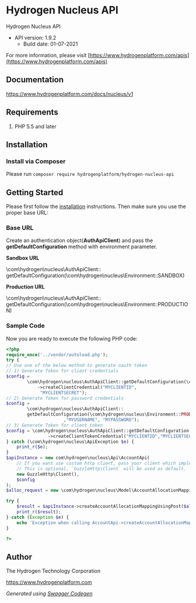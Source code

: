 # Hydrogen Nucleus API

Hydrogen Nucleus API
- API version: 1.9.2
  - Build date: 01-07-2021

For more information, please visit [https://www.hydrogenplatform.com/apis](https://www.hydrogenplatform.com/apis)

## Documentation

https://www.hydrogenplatform.com/docs/nucleus/v1

## Requirements

1. PHP 5.5 and later

## Installation

### Install via Composer

Please run `composer require hydrogenplatform/hydrogen-nucleus-api`

## Getting Started

Please first follow the [installation](#installation) instructions. Then make sure you use the proper base URL:

### Base URL

Create an authentication object(**AuthApiClient**) and pass the **getDefaultConfiguration** method
 with environment parameter.
 
**Sandbox URL**

\com\hydrogen\nucleus\AuthApiClient::
        getDefaultConfiguration(\com\hydrogen\nucleus\Environment::SANDBOX)
        
**Production URL**

\com\hydrogen\nucleus\AuthApiClient::
        getDefaultConfiguration(\com\hydrogen\nucleus\Environment::PRODUCTION)

### Sample Code
Now you are ready to execute the following PHP code:

```php
<?php
require_once('../vendor/autoload.php');
try {
// Use one of the below method to generate oauth token
// 1) Generate Token for client credentials
$config =
        \com\hydrogen\nucleus\AuthApiClient::getDefaultConfiguration(\com\hydrogen\nucleus\Environment::PRODUCTION)
            ->createClientCredential("MYCLIENTID",
             "MYCLIENTSECRET");
// 2) Generate Token for password credentials
$config =
        \com\hydrogen\nucleus\AuthApiClient::
        getDefaultConfiguration(\com\hydrogen\nucleus\Environment::PRODUCTION)->createPasswordCredential("MYCLIENTID","MYCLIENTSECRET"
                      ,"MYUSERNAME", "MYPASSWORD");
// 3) Generate Token for client_token
$config = \com\hydrogen\nucleus\AuthApiClient::getDefaultConfiguration(\com\hydrogen\nucleus\Environment::PRODUCTION)
                ->createClientTokenCredential("MYCLIENTID","MYCLIENTSECRET", "CLIENT_TOKEN");
} catch (\com\hydrogen\nucleus\ApiException $e) {
    print_r($e);
}
$apiInstance = new com\hydrogen\nucleus\Api\AccountApi(
    // If you want use custom http client, pass your client which implements `GuzzleHttp\ClientInterface`.
    // This is optional, `GuzzleHttp\Client` will be used as default.
    new GuzzleHttp\Client(),
    $config
);
$alloc_request = new \com\hydrogen\nucleus\Model\AccountAllocationMapping(); // \com\hydrogen\nucleus\Model\AccountAllocationMapping | allocRequest

try {
    $result = $apiInstance->createAccountAllocationMappingUsingPost($alloc_request);
    print_r($result);
} catch (Exception $e) {
    echo 'Exception when calling AccountApi->createAccountAllocationMappingUsingPost: ', $e->getMessage(), PHP_EOL;
}

?>
```

## Author
The Hydrogen Technology Corporation

https://www.hydrogenplatform.com

*Generated using [Swagger Codegen](https://github.com/swagger-api/swagger-codegen)*
